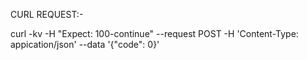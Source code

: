 CURL REQUEST:-

curl -kv -H "Expect: 100-continue" <URL> --request POST -H 'Content-Type: appication/json' --data '{"code": 0}'
